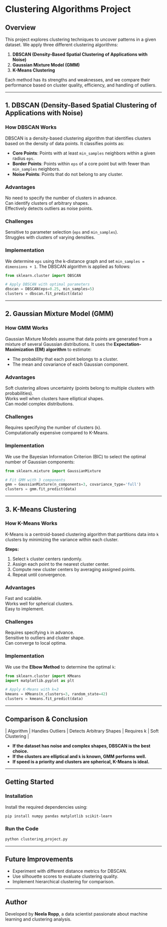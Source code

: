 # **Clustering Algorithms Project**

## **Overview**
This project explores clustering techniques to uncover patterns in a given dataset. We apply three different clustering algorithms:

1. **DBSCAN (Density-Based Spatial Clustering of Applications with Noise)**
2. **Gaussian Mixture Model (GMM)**
3. **K-Means Clustering**

Each method has its strengths and weaknesses, and we compare their performance based on cluster quality, efficiency, and handling of outliers.

---

## **1. DBSCAN (Density-Based Spatial Clustering of Applications with Noise)**

### **How DBSCAN Works**
DBSCAN is a density-based clustering algorithm that identifies clusters based on the density of data points. It classifies points as:
- **Core Points**: Points with at least `min_samples` neighbors within a given radius `eps`.
- **Border Points**: Points within `eps` of a core point but with fewer than `min_samples` neighbors.
- **Noise Points**: Points that do not belong to any cluster.

### **Advantages**
No need to specify the number of clusters in advance.  
Can identify clusters of arbitrary shapes.  
Effectively detects outliers as noise points.  

### **Challenges**
Sensitive to parameter selection (`eps` and `min_samples`).  
Struggles with clusters of varying densities.  

### **Implementation**
We determine `eps` using the k-distance graph and set `min_samples = dimensions + 1`. The DBSCAN algorithm is applied as follows:
```python
from sklearn.cluster import DBSCAN

# Apply DBSCAN with optimal parameters
dbscan = DBSCAN(eps=0.25, min_samples=5)
clusters = dbscan.fit_predict(data)
```

---

## **2. Gaussian Mixture Model (GMM)**

### **How GMM Works**
Gaussian Mixture Models assume that data points are generated from a mixture of several Gaussian distributions. It uses the **Expectation-Maximization (EM) algorithm** to estimate:
- The probability that each point belongs to a cluster.
- The mean and covariance of each Gaussian component.

### **Advantages**
Soft clustering allows uncertainty (points belong to multiple clusters with probabilities).  
Works well when clusters have elliptical shapes.  
Can model complex distributions.

### **Challenges**
Requires specifying the number of clusters (`k`).  
Computationally expensive compared to K-Means.  

### **Implementation**
We use the Bayesian Information Criterion (BIC) to select the optimal number of Gaussian components:
```python
from sklearn.mixture import GaussianMixture

# Fit GMM with 3 components
gmm = GaussianMixture(n_components=3, covariance_type='full')
clusters = gmm.fit_predict(data)
```

---

## **3. K-Means Clustering**

### **How K-Means Works**
K-Means is a centroid-based clustering algorithm that partitions data into `k` clusters by minimizing the variance within each cluster.

**Steps:**
1. Select `k` cluster centers randomly.
2. Assign each point to the nearest cluster center.
3. Compute new cluster centers by averaging assigned points.
4. Repeat until convergence.

### **Advantages**
Fast and scalable.  
Works well for spherical clusters.  
Easy to implement.

### **Challenges**
Requires specifying `k` in advance.  
Sensitive to outliers and cluster shape.  
Can converge to local optima.

### **Implementation**
We use the **Elbow Method** to determine the optimal `k`:
```python
from sklearn.cluster import KMeans
import matplotlib.pyplot as plt

# Apply K-Means with k=3
kmeans = KMeans(n_clusters=3, random_state=42)
clusters = kmeans.fit_predict(data)
```

---

## **Comparison & Conclusion**
| Algorithm | Handles Outliers | Detects Arbitrary Shapes | Requires k | Soft Clustering |

- **If the dataset has noise and complex shapes, DBSCAN is the best choice.**
- **If the clusters are elliptical and `k` is known, GMM performs well.**
- **If speed is a priority and clusters are spherical, K-Means is ideal.**

---

## **Getting Started**
### **Installation**
Install the required dependencies using:
```bash
pip install numpy pandas matplotlib scikit-learn
```

### **Run the Code**
```bash
python clustering_project.py
```

---

## **Future Improvements**
- Experiment with different distance metrics for DBSCAN.
- Use silhouette scores to evaluate clustering quality.
- Implement hierarchical clustering for comparison.

---

## **Author**
Developed by **Neela Ropp**, a data scientist passionate about machine learning and clustering analysis.

